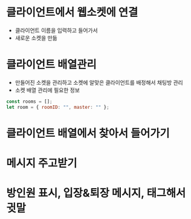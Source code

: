 # 클라이언트에서 웹소켓에 연결

- 클라이언트 이름을 입력하고 들어가서
- 새로운 소켓을 만듦

# 클라이언트 배열관리

- 만들어진 소켓을 관리하고 소켓에 알맞은 클라이언트를 배정해서
  채팅방 관리
- 소켓 배열 관리에 필요한 정보

```js
const rooms = [];
let room = { roomID: "", master: "" };
```

# 클라이언트 배열에서 찾아서 들어가기

# 메시지 주고받기

# 방인원 표시, 입장&퇴장 메시지, 태그해서 귓말
